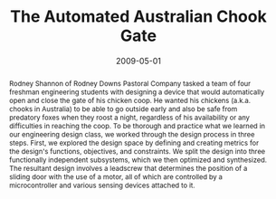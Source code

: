 ---
abstract: |-
  Rodney Shannon of Rodney Downs Pastoral Company tasked a team of four freshman engineering students with designing a device that would automatically open and close the gate of his chicken coop. He wanted his chickens (a.k.a. chooks in Australia) to be able to go outside early and also be safe from predatory foxes when they roost a night, regardless of his availability or any difficulties in reaching the coop. To be thorough and practice what we learned in our engineering design class, we worked through the design process in three steps. First, we explored the design space by defining and creating metrics for the design's functions, objectives, and constraints. We split the design into three functionally independent subsystems, which we then optimized and synthesized. The resultant design involves a leadscrew that determines the position of a sliding door with the use of a motor, all of which are controlled by a microcontroller and various sensing devices attached to it.
authors:
- Lilian de Greef
- Mark Ellis
- Nick Hill
- Nicole Peck
blurb: |-
   I was part of a four-person team to design a device that automatically opens and closes a chicken coop for a client in Australia. With it, his chickens (a.k.a. chooks, in Australia) could go outside during the day and be safe from predatory foxes at night, regardless of his availability. We designed and developed a system, including a functional prototype, regularly communicated with our client, and delivered a final tech memorandum & presentation.
caption: ''
date: 2009-05-01
image: '/img/pubs/ChookGate_image.jpg'
location: 'Harvey Mudd College'
thumbnail: '/img/pubs/Chook_thumbnail.jpg'
techreport: '/pdf/ChookGate_TechReport.pdf'
title: 'The Automated Australian Chook Gate'
year: 2009
---